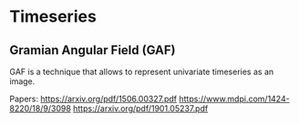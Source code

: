 # Timeseries



## Gramian Angular Field (GAF)

GAF is a technique that allows to represent univariate timeseries as an image.

Papers:
https://arxiv.org/pdf/1506.00327.pdf
https://www.mdpi.com/1424-8220/18/9/3098
https://arxiv.org/pdf/1901.05237.pdf

